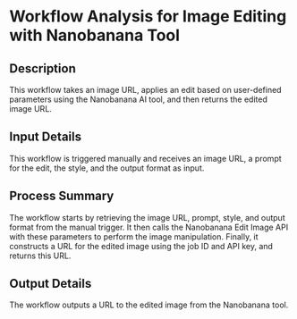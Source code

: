 # Workflow Analysis for Image Editing with Nanobanana Tool

## Description
This workflow takes an image URL, applies an edit based on user-defined parameters using the Nanobanana AI tool, and then returns the edited image URL.

## Input Details
This workflow is triggered manually and receives an image URL, a prompt for the edit, the style, and the output format as input.

## Process Summary
The workflow starts by retrieving the image URL, prompt, style, and output format from the manual trigger. It then calls the Nanobanana Edit Image API with these parameters to perform the image manipulation. Finally, it constructs a URL for the edited image using the job ID and API key, and returns this URL.

## Output Details
The workflow outputs a URL to the edited image from the Nanobanana tool.
